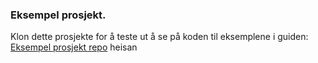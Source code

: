 ### Eksempel prosjekt. 
Klon dette prosjekte for å teste ut å se på koden til eksemplene i guiden: [Eksempel prosjekt repo](https://github.com/ensva002/godot-eksempel-prosjekt)
heisan